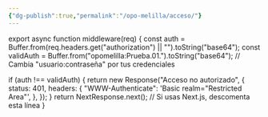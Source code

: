 ```yaml
---
{"dg-publish":true,"permalink":"/opo-melilla/acceso/"}
---
```



export async function middleware(req) {
  const auth = Buffer.from(req.headers.get("authorization") || "").toString("base64");
  const validAuth = Buffer.from("opomelilla:Prueba.01.").toString("base64"); // Cambia "usuario:contraseña" por tus credenciales

  if (auth !== validAuth) {
    return new Response("Acceso no autorizado", {
      status: 401,
      headers: {
        "WWW-Authenticate": 'Basic realm="Restricted Area"',
      },
    });
  }
  return NextResponse.next(); // Si usas Next.js, descomenta esta línea
}